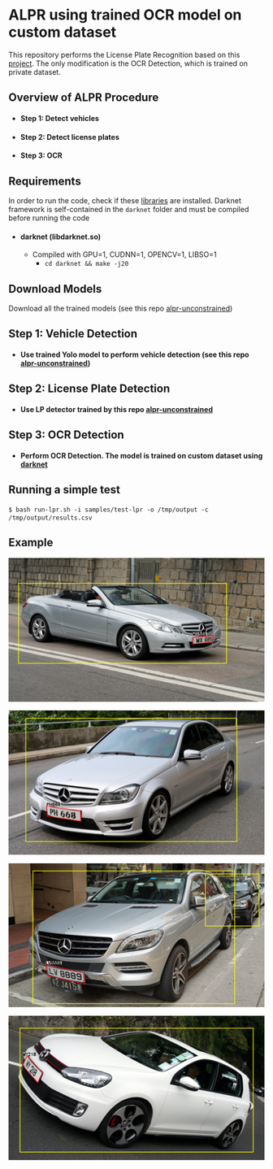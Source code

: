 # ALPR using trained OCR model on custom dataset

This repository performs the License Plate Recognition based on this [project](https://github.com/sergiomsilva/alpr-unconstrained). The only modification is the OCR Detection, which is trained on private dataset.

## Overview of ALPR Procedure

- #### Step 1: Detect vehicles
- #### Step 2: Detect license plates
- #### Step 3: OCR

## Requirements

In order to run the code, check if these [libraries](https://github.com/chenghanc/alpr-unconstrained/blob/alpr/version-alpr27) are installed. Darknet framework is self-contained in the `darknet` folder and must be compiled before running the code

- #### darknet (libdarknet.so)
    * Compiled with GPU=1, CUDNN=1, OPENCV=1, LIBSO=1
        - `cd darknet && make -j20`

## Download Models

Download all the trained models (see this repo [alpr-unconstrained](https://github.com/sergiomsilva/alpr-unconstrained))

## Step 1: Vehicle Detection

- #### Use trained Yolo model to perform vehicle detection (see this repo [alpr-unconstrained](https://github.com/sergiomsilva/alpr-unconstrained))

## Step 2: License Plate Detection

- #### Use LP detector trained by this repo [alpr-unconstrained](https://github.com/sergiomsilva/alpr-unconstrained)

## Step 3: OCR Detection

- #### Perform OCR Detection. The model is trained on custom dataset using [darknet](https://github.com/AlexeyAB/darknet)

## Running a simple test

```shellscript
$ bash run-lpr.sh -i samples/test-lpr -o /tmp/output -c /tmp/output/results.csv
```

## Example
![](output/HKPseudoo7700108_output.png)

![](output/HKPseudoo7700107_output.png)

![](output/HKPseudoo7700232_output.png)

![](output/HKPseudoo7700193_output.png)









